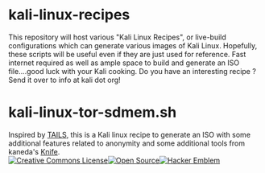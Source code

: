 kali-linux-recipes
==================

This repository will host various "Kali Linux Recipes", or live-build configurations which can generate various images of Kali Linux.
Hopefully, these scripts will be useful even if they are just used for reference. Fast internet required as well as ample space to 
build and generate an ISO file....good luck with your Kali cooking. Do you have an interesting recipe ? Send it over to info at kali dot org!

kali-linux-tor-sdmem.sh
=======================
Inspired by [TAILS](https://tails.boum.org), this is a Kali linux recipe to generate an ISO with some additional features related to anonymity and some additional tools from kaneda's [Knife](https://github.com/kaneda/knife).  
[![Creative Commons License](http://i.creativecommons.org/l/by/3.0/80x15.png)](http://creativecommons.org/licenses/by/3.0/)[![Open Source](http://www.ipol.im/static/badges/open-source.png)](http://opensource.org/licenses/BSD-3-Clause)[![Hacker Emblem](http://catb.org/hacker-emblem/hacker.png)](http://www.catb.org/hacker-emblem/)
